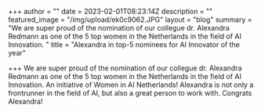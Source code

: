 +++
author = ""
date = 2023-02-01T08:23:14Z
description = ""
featured_image = "/img/upload/ek0c9062.JPG"
layout = "blog"
summary = "We are super proud of the nomination of our collegue dr. Alexandra Redmann as one of the 5 top women in the Netherlands in the field of AI Innovation. "
title = "Alexandra in top-5 nominees for AI Innovator of the year"

+++
We are super proud of the nomination of our collegue dr. Alexandra Redmann as one of the 5 top women in the Netherlands in the field of AI Innovation. An initiative of Women in AI Netherlands! Alexandra is not only a frontrunner in the field of AI, but also a great person to work with. Congrats Alexandra!